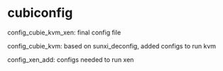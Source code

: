 cubiconfig
==========

config_cubie_kvm_xen: final config file

config_cubie_kvm: based on sunxi_deconfig, added configs to run kvm

config_xen_add: configs needed to run xen
